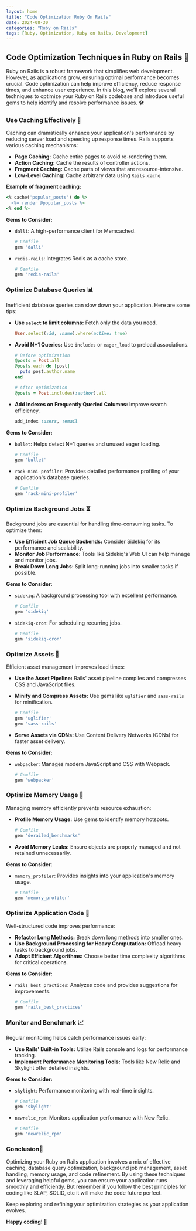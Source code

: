 ```yaml
---
layout: home
title: "Code Optimization Ruby On Rails"
date: 2024-08-30
categories: "Ruby on Rails"
tags: [Ruby, Optimization, Ruby on Rails, Development]
---
```


## **Code Optimization Techniques in Ruby on Rails 🚀**

Ruby on Rails is a robust framework that simplifies web development. However, as applications grow, ensuring optimal performance becomes crucial. Code optimization can help improve efficiency, reduce response times, and enhance user experience. In this blog, we'll explore several techniques to optimize your Ruby on Rails codebase and introduce useful gems to help identify and resolve performance issues. 🛠️

### **Use Caching Effectively 💾**

Caching can dramatically enhance your application's performance by reducing server load and speeding up response times. Rails supports various caching mechanisms:

- **Page Caching:** Cache entire pages to avoid re-rendering them.
- **Action Caching:** Cache the results of controller actions.
- **Fragment Caching:** Cache parts of views that are resource-intensive.
- **Low-Level Caching:** Cache arbitrary data using `Rails.cache`.

**Example of fragment caching:**

```ruby
<% cache('popular_posts') do %>
  <%= render @popular_posts %>
<% end %>
```

**Gems to Consider:**

- `dalli`: A high-performance client for Memcached.

  ```ruby
  # Gemfile 
  gem 'dalli'
  ```

- `redis-rails`: Integrates Redis as a cache store.

  ```ruby
  # Gemfile 
  gem 'redis-rails'
  ```

### **Optimize Database Queries 📊**

Inefficient database queries can slow down your application. Here are some tips:

- **Use `select` to limit columns:** Fetch only the data you need.

  ```ruby
  User.select(:id, :name).where(active: true)
  ```

- **Avoid N+1 Queries:** Use `includes` or `eager_load` to preload associations.

  ```ruby
  # Before optimization 
  @posts = Post.all 
  @posts.each do |post|   
    puts post.author.name 
  end  
  
  # After optimization 
  @posts = Post.includes(:author).all
  ```

- **Add Indexes on Frequently Queried Columns:** Improve search efficiency.

  ```ruby
  add_index :users, :email
  ```

**Gems to Consider:**

- `bullet`: Helps detect N+1 queries and unused eager loading.

  ```ruby
  # Gemfile 
  gem 'bullet'
  ```

- `rack-mini-profiler`: Provides detailed performance profiling of your application's database queries.

  ```ruby
  # Gemfile 
  gem 'rack-mini-profiler'
  ```

### **Optimize Background Jobs ⏳**

Background jobs are essential for handling time-consuming tasks. To optimize them:

- **Use Efficient Job Queue Backends:** Consider Sidekiq for its performance and scalability.
- **Monitor Job Performance:** Tools like Sidekiq's Web UI can help manage and monitor jobs.
- **Break Down Long Jobs:** Split long-running jobs into smaller tasks if possible.

**Gems to Consider:**

- `sidekiq`: A background processing tool with excellent performance.

  ```ruby
  # Gemfile 
  gem 'sidekiq'
  ```

- `sidekiq-cron`: For scheduling recurring jobs.

  ```ruby
  # Gemfile 
  gem 'sidekiq-cron'
  ```

### **Optimize Assets 🎨**

Efficient asset management improves load times:

- **Use the Asset Pipeline:** Rails' asset pipeline compiles and compresses CSS and JavaScript files.
- **Minify and Compress Assets:** Use gems like `uglifier` and `sass-rails` for minification.

  ```ruby
  # Gemfile 
  gem 'uglifier' 
  gem 'sass-rails'
  ```

- **Serve Assets via CDNs:** Use Content Delivery Networks (CDNs) for faster asset delivery.

**Gems to Consider:**

- `webpacker`: Manages modern JavaScript and CSS with Webpack.

  ```ruby
  # Gemfile 
  gem 'webpacker'
  ```

### **Optimize Memory Usage 🧠**

Managing memory efficiently prevents resource exhaustion:

- **Profile Memory Usage:** Use gems to identify memory hotspots.

  ```ruby
  # Gemfile 
  gem 'derailed_benchmarks'
  ```

- **Avoid Memory Leaks:** Ensure objects are properly managed and not retained unnecessarily.

**Gems to Consider:**

- `memory_profiler`: Provides insights into your application's memory usage.

  ```ruby
  # Gemfile 
  gem 'memory_profiler'
  ```

### **Optimize Application Code 🔧**

Well-structured code improves performance:

- **Refactor Long Methods:** Break down long methods into smaller ones.
- **Use Background Processing for Heavy Computation:** Offload heavy tasks to background jobs.
- **Adopt Efficient Algorithms:** Choose better time complexity algorithms for critical operations.

**Gems to Consider:**

- `rails_best_practices`: Analyzes code and provides suggestions for improvements.

  ```ruby
  # Gemfile 
  gem 'rails_best_practices'
  ```

### **Monitor and Benchmark 📈**

Regular monitoring helps catch performance issues early:

- **Use Rails' Built-in Tools:** Utilize Rails console and logs for performance tracking.
- **Implement Performance Monitoring Tools:** Tools like New Relic and Skylight offer detailed insights.

**Gems to Consider:**

- `skylight`: Performance monitoring with real-time insights.

  ```ruby
  # Gemfile 
  gem 'skylight'
  ```

- `newrelic_rpm`: Monitors application performance with New Relic.

  ```ruby
  # Gemfile 
  gem 'newrelic_rpm'
  ```

### **Conclusion🎯**

Optimizing your Ruby on Rails application involves a mix of effective caching, database query optimization, background job management, asset handling, memory usage, and code refinement. By using these techniques and leveraging helpful gems, you can ensure your application runs smoothly and efficiently. But remember if you follow the best principles for coding like SLAP, SOLID, etc it will make the code future perfect.

Keep exploring and refining your optimization strategies as your application evolves.

**Happy coding! 🚀**
